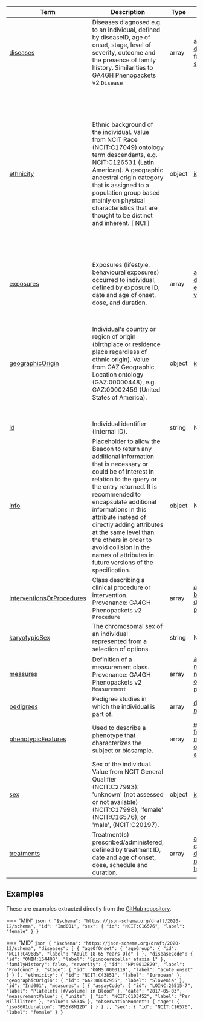 |Term | Description | Type | Properties | Example | Enum|
| ---| ---| ---| ---| ---| --- |
| [diseases](./obj/diseases.md) | Diseases diagnosed e.g. to an individual, defined by diseaseID, age of onset, stage, level of severity, outcome and the presence of family history. Similarities to GA4GH Phenopackets v2 `Disease` | array | [ageOfOnset](./obj/ageOfOnset.md), [diseaseCode](./obj/diseaseCode.md), [familyHistory](./obj/familyHistory.md), [notes](./obj/notes.md), [severity](./obj/severity.md), [stage](./obj/stage.md) | NA | NA|
| [ethnicity](./obj/ethnicity.md) | Ethnic background of the individual. Value from NCIT Race (NCIT:C17049) ontology term descendants, e.g. NCIT:C126531 (Latin American). A geographic ancestral origin category that is assigned to a population group based mainly on physical characteristics that are thought to be distinct and inherent. [ NCI ]  | object | [id](./obj/id.md), [label](./obj/label.md) | `[{"id": "NCIT:C42331", "label": "African"}, {"id": "NCIT:C41260", "label": "Asian"}, {"id": "NCIT:C126535", "label": "Australian"}, {"id": "NCIT:C43851", "label": "European"}, {"id": "NCIT:C77812", "label": "North American"}, {"id": "NCIT:C126531", "label": "Latin American"}, {"id": "NCIT:C104495", "label": "Other race"}]` | NA|
| [exposures](./obj/exposures.md) | Exposures (lifestyle, behavioural exposures) occurred to individual, defined by exposure ID, date and age of onset, dose, and duration. | array | [ageAtExposure](./obj/ageAtExposure.md), [date](./obj/date.md), [duration](./obj/duration.md), [exposureCode](./obj/exposureCode.md), [unit](./obj/unit.md), [value](./obj/value.md) | NA | NA|
| [geographicOrigin](./obj/geographicOrigin.md) | Individual's country or region of origin (birthplace or residence place regardless of ethnic origin). Value from GAZ Geographic Location ontology (GAZ:00000448), e.g. GAZ:00002459 (United States of America). | object | [id](./obj/id.md), [label](./obj/label.md) | `[{"id": "GAZ:00002955", "label": "Slovenia"}, {"id": "GAZ:00002459", "label": "United States of America"}, {"id": "GAZ:00316959", "label": "Municipality of El Masnou"}, {"id": "GAZ:00000460", "label": "Eurasia"}]` | NA|
| [id](./obj/id.md) | Individual identifier (internal ID). | string | NA | P0001 | NA|
| [info](./obj/info.md) | Placeholder to allow the Beacon to return any additional information that is necessary or could be of interest in relation to the query or the entry returned. It is recommended to encapsulate additional informations in this attribute instead of directly adding attributes at the same level than the others in order to avoid collision in the names of attributes in future versions of the specification. | object | NA | NA | NA|
| [interventionsOrProcedures](./obj/interventionsOrProcedures.md) | Class describing a clinical procedure or intervention. Provenance: GA4GH Phenopackets v2 `Procedure` | array | [ageAtProcedure](./obj/ageAtProcedure.md), [bodySite](./obj/bodySite.md), [dateOfProcedure](./obj/dateOfProcedure.md), [procedureCode](./obj/procedureCode.md) | NA | NA|
| [karyotypicSex](./obj/karyotypicSex.md) | The chromosomal sex of an individual represented from a selection of options. | string | NA | NA | UNKNOWN_KARYOTYPE, XX, XY, XO, XXY, XXX, XXYY, XXXY, XXXX, XYY, OTHER_KARYOTYPE|
| [measures](./obj/measures.md) | Definition of a measurement class. Provenance: GA4GH Phenopackets v2 `Measurement` | array | [assayCode](./obj/assayCode.md), [date](./obj/date.md), [measurementValue](./obj/measurementValue.md), [notes](./obj/notes.md), [observationMoment](./obj/observationMoment.md), [procedure](./obj/procedure.md) | NA | NA|
| [pedigrees](./obj/pedigrees.md) | Pedigree studies in which the individual is part of. | array | [disease](./obj/disease.md), [id](./obj/id.md), [members](./obj/members.md), [numSubjects](./obj/numSubjects.md) | NA | NA|
| [phenotypicFeatures](./obj/phenotypicFeatures.md) | Used to describe a phenotype that characterizes the subject or biosample. | array | [evidence](./obj/evidence.md), [excluded](./obj/excluded.md), [featureType](./obj/featureType.md), [modifiers](./obj/modifiers.md), [notes](./obj/notes.md), [onset](./obj/onset.md), [resolution](./obj/resolution.md), [severity](./obj/severity.md) | NA | NA|
| [sex](./obj/sex.md) | Sex of the individual. Value from NCIT General Qualifier (NCIT:C27993): 'unknown' (not assessed or not available) (NCIT:C17998), 'female' (NCIT:C16576), or 'male', (NCIT:C20197). | object | [id](./obj/id.md), [label](./obj/label.md) | `[{"id": "NCIT:C16576", "label": "female"}, {"id": "NCIT:C20197", "label": "male"}, {"id": "NCIT:C1799", "label": "unknown"}]` | NA|
| [treatments](./obj/treatments.md) | Treatment(s) prescribed/administered, defined by treatment ID, date and age of onset, dose, schedule and duration. | array | [ageAtOnset](./obj/ageAtOnset.md), [cumulativeDose](./obj/cumulativeDose.md), [doseIntervals](./obj/doseIntervals.md), [routeOfAdministration](./obj/routeOfAdministration.md), [treatmentCode](./obj/treatmentCode.md) | NA | NA|

## Examples
These are examples extracted directly from the [GitHub repository](https://github.com/ga4gh-beacon/beacon-v2-Models).

=== "MIN"
	```json
	{
	    "$schema": "https://json-schema.org/draft/2020-12/schema",
	    "id": "Ind001",
	    "sex": {
	        "id": "NCIT:C16576",
	        "label": "female"
	    }
	}
	```

=== "MID"
	```json
	{
	    "$schema": "https://json-schema.org/draft/2020-12/schema",
	    "diseases": [
	        {
	            "ageOfOnset": {
	                "ageGroup": {
	                    "id": "NCIT:C49685",
	                    "label": "Adult 18-65 Years Old"
	                }
	            },
	            "diseaseCode": {
	                "id": "OMIM:164400",
	                "label": "Spinocerebellar ataxia 1"
	            },
	            "familyHistory": false,
	            "severity": {
	                "id": "HP:0012829",
	                "label": "Profound"
	            },
	            "stage": {
	                "id": "OGMS:0000119",
	                "label": "acute onset"
	            }
	        }
	    ],
	    "ethnicity": {
	        "id": "NCIT:C43851",
	        "label": "European"
	    },
	    "geographicOrigin": {
	        "id": "GAZ:00002955",
	        "label": "Slovenia"
	    },
	    "id": "Ind001",
	    "measures": [
	        {
	            "assayCode": {
	                "id": "LOINC:26515-7",
	                "label": "Platelets [#/volume] in Blood"
	            },
	            "date": "2017-05-03",
	            "measurementValue": {
	                "units": {
	                    "id": "NCIT:C103452",
	                    "label": "Per Milliliter"
	                },
	                "value": 55345
	            },
	            "observationMoment": {
	                "age": {
	                    "iso8601duration": "P55Y8M12D"
	                }
	            }
	        }
	    ],
	    "sex": {
	        "id": "NCIT:C16576",
	        "label": "female"
	    }
	}
	```


